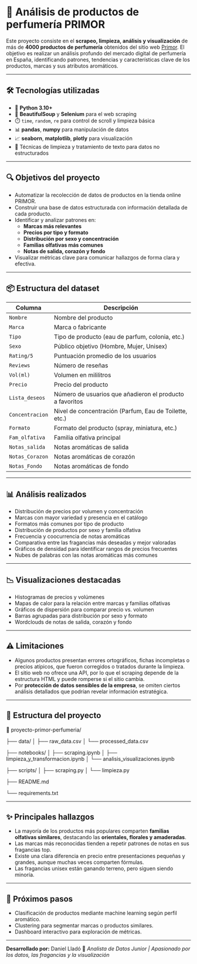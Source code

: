 # 🧴 Análisis de productos de perfumería PRIMOR

Este proyecto consiste en el **scrapeo, limpieza, análisis y visualización** de más de **4000 productos de perfumería** obtenidos del sitio web [Primor](https://www.primor.eu/). El objetivo es realizar un análisis profundo del mercado digital de perfumería en España, identificando patrones, tendencias y características clave de los productos, marcas y sus atributos aromáticos.

---

## 🛠️ Tecnologías utilizadas

- 🐍 **Python 3.10+**
- 🧪 **BeautifulSoup** y **Selenium** para el web scraping  
- ⏱️ `time`, `random`, `re` para control de scroll y limpieza básica
- 📊 **pandas**, **numpy** para manipulación de datos
- 📈 **seaborn**, **matplotlib**, **plotly** para visualización
- 🧼 Técnicas de limpieza y tratamiento de texto para datos no estructurados

---

## 🔍 Objetivos del proyecto

- Automatizar la recolección de datos de productos en la tienda online PRIMOR.
- Construir una base de datos estructurada con información detallada de cada producto.
- Identificar y analizar patrones en:
  - **Marcas más relevantes**
  - **Precios por tipo y formato**
  - **Distribución por sexo y concentración**
  - **Familias olfativas más comunes**
  - **Notas de salida, corazón y fondo**
- Visualizar métricas clave para comunicar hallazgos de forma clara y efectiva.

---

## 📦 Estructura del dataset

| Columna           | Descripción                                             |
|-------------------|---------------------------------------------------------|
| `Nombre`          | Nombre del producto                                     |
| `Marca`           | Marca o fabricante                                      |
| `Tipo`            | Tipo de producto (eau de parfum, colonia, etc.)         |
| `Sexo`            | Público objetivo (Hombre, Mujer, Unisex)               |
| `Rating/5`        | Puntuación promedio de los usuarios                     |
| `Reviews`         | Número de reseñas                                        |
| `Vol(ml)`         | Volumen en mililitros                                   |
| `Precio`          | Precio del producto                                     |
| `Lista_deseos`    | Número de usuarios que añadieron el producto a favoritos |
| `Concentracion`   | Nivel de concentración (Parfum, Eau de Toilette, etc.)  |
| `Formato`         | Formato del producto (spray, miniatura, etc.)           |
| `Fam_olfativa`    | Familia olfativa principal                              |
| `Notas_salida`    | Notas aromáticas de salida                              |
| `Notas_Corazon`   | Notas aromáticas de corazón                             |
| `Notas_Fondo`     | Notas aromáticas de fondo                               |

---

## 📊 Análisis realizados

- Distribución de precios por volumen y concentración
- Marcas con mayor variedad y presencia en el catálogo
- Formatos más comunes por tipo de producto
- Distribución de productos por sexo y familia olfativa
- Frecuencia y coocurrencia de notas aromáticas
- Comparativa entre las fragancias más deseadas y mejor valoradas
- Gráficos de densidad para identificar rangos de precios frecuentes
- Nubes de palabras con las notas aromáticas más comunes

---

## 📉 Visualizaciones destacadas

- Histogramas de precios y volúmenes
- Mapas de calor para la relación entre marcas y familias olfativas
- Gráficos de dispersión para comparar precio vs. volumen
- Barras agrupadas para distribución por sexo y formato
- Wordclouds de notas de salida, corazón y fondo

---

## ⚠️ Limitaciones

- Algunos productos presentan errores ortográficos, fichas incompletas o precios atípicos, que fueron corregidos o tratados durante la limpieza.
- El sitio web no ofrece una API, por lo que el scraping depende de la estructura HTML y puede romperse si el sitio cambia.
- Por **protección de datos sensibles de la empresa**, se omiten ciertos análisis detallados que podrían revelar información estratégica.

---

## 📁 Estructura del proyecto
📂 proyecto-primor-perfumeria/

├── data/
│   ├── raw_data.csv
│   └── processed_data.csv

├── notebooks/
│   ├── scraping.ipynb
│   ├── limpieza_y_transformacion.ipynb
│   └── analisis_visualizaciones.ipynb

├── scripts/
│   ├── scraping.py
│   └── limpieza.py

├── README.md

└── requirements.txt

---

## ✨ Principales hallazgos

- La mayoría de los productos más populares comparten **familias olfativas similares**, destacando las **orientales, florales y amaderadas**.
- Las marcas más reconocidas tienden a repetir patrones de notas en sus fragancias top.
- Existe una clara diferencia en precio entre presentaciones pequeñas y grandes, aunque muchas veces comparten fórmulas.
- Las fragancias unisex están ganando terreno, pero siguen siendo minoría.

---

## 🚀 Próximos pasos

- Clasificación de productos mediante machine learning según perfil aromático.
- Clustering para segmentar marcas o productos similares.
- Dashboard interactivo para exploración de métricas.

---

**Desarrollado por:** Daniel Lladó
📍 *Analista de Datos Junior | Apasionado por los datos, las fragancias y la visualización*

